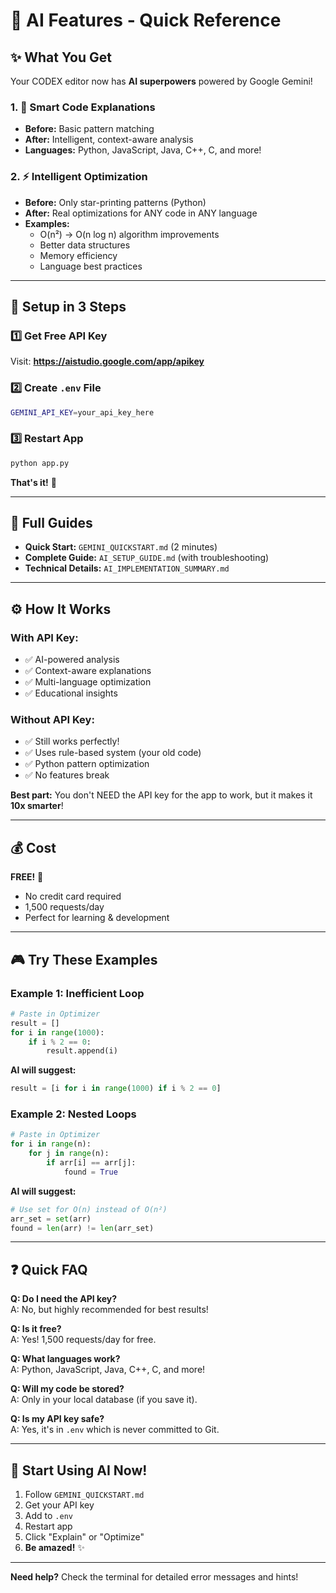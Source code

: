 # 🤖 AI Features - Quick Reference

## ✨ What You Get

Your CODEX editor now has **AI superpowers** powered by Google Gemini!

### 1. 🧠 Smart Code Explanations
- **Before:** Basic pattern matching
- **After:** Intelligent, context-aware analysis
- **Languages:** Python, JavaScript, Java, C++, C, and more!

### 2. ⚡ Intelligent Optimization  
- **Before:** Only star-printing patterns (Python)
- **After:** Real optimizations for ANY code in ANY language
- **Examples:** 
  - O(n²) → O(n log n) algorithm improvements
  - Better data structures
  - Memory efficiency
  - Language best practices

---

## 🎯 Setup in 3 Steps

### 1️⃣ Get Free API Key
Visit: **https://aistudio.google.com/app/apikey**

### 2️⃣ Create `.env` File
```bash
GEMINI_API_KEY=your_api_key_here
```

### 3️⃣ Restart App
```bash
python app.py
```

**That's it!** 🎉

---

## 📖 Full Guides

- **Quick Start:** `GEMINI_QUICKSTART.md` (2 minutes)
- **Complete Guide:** `AI_SETUP_GUIDE.md` (with troubleshooting)
- **Technical Details:** `AI_IMPLEMENTATION_SUMMARY.md`

---

## ⚙️ How It Works

### With API Key:
- ✅ AI-powered analysis
- ✅ Context-aware explanations
- ✅ Multi-language optimization
- ✅ Educational insights

### Without API Key:
- ✅ Still works perfectly!
- ✅ Uses rule-based system (your old code)
- ✅ Python pattern optimization
- ✅ No features break

**Best part:** You don't NEED the API key for the app to work, but it makes it **10x smarter**!

---

## 💰 Cost

**FREE!** 🎉
- No credit card required
- 1,500 requests/day
- Perfect for learning & development

---

## 🎮 Try These Examples

### Example 1: Inefficient Loop
```python
# Paste in Optimizer
result = []
for i in range(1000):
    if i % 2 == 0:
        result.append(i)
```

**AI will suggest:**
```python
result = [i for i in range(1000) if i % 2 == 0]
```

### Example 2: Nested Loops
```python
# Paste in Optimizer
for i in range(n):
    for j in range(n):
        if arr[i] == arr[j]:
            found = True
```

**AI will suggest:**
```python
# Use set for O(n) instead of O(n²)
arr_set = set(arr)
found = len(arr) != len(arr_set)
```

---

## ❓ Quick FAQ

**Q: Do I need the API key?**  
A: No, but highly recommended for best results!

**Q: Is it free?**  
A: Yes! 1,500 requests/day for free.

**Q: What languages work?**  
A: Python, JavaScript, Java, C++, C, and more!

**Q: Will my code be stored?**  
A: Only in your local database (if you save it).

**Q: Is my API key safe?**  
A: Yes, it's in `.env` which is never committed to Git.

---

## 🚀 Start Using AI Now!

1. Follow `GEMINI_QUICKSTART.md`
2. Get your API key
3. Add to `.env`
4. Restart app
5. Click "Explain" or "Optimize"
6. **Be amazed!** ✨

---

**Need help?** Check the terminal for detailed error messages and hints!
